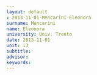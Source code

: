 ```yaml
---
layout: default 
: 2013-11-01-Mencarini-Eleonora
surname: Mencarini
name: Eleonora
university: Univ. Trento
date: 2013-11-01
unit: i3
subtitle: 
advisor: 
keywords: 
---
```

